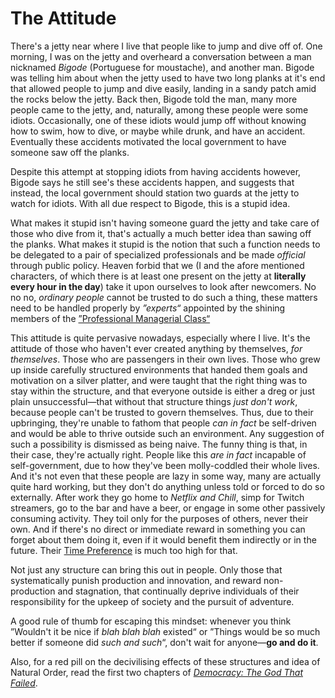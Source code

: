 # The Attitude

There's a jetty near where I live that people like to jump and dive off of.
One morning, I  was on the jetty and overheard a conversation between a man
nicknamed _Bigode_ (Portuguese for moustache), and another man. Bigode was
telling him about when the jetty used to have two long planks at it's end that
allowed people to jump and dive easily, landing in a sandy patch amid the rocks
below the jetty. Back then, Bigode told the man, many more people came to the
jetty, and, naturally, among these people were some idiots. Occasionally, one
of these idiots would jump off without knowing how to swim, how to dive, or
maybe while drunk, and have an accident. Eventually these accidents motivated
the local government to have someone saw off the planks.

Despite this attempt at stopping idiots from having accidents however, Bigode
says he still see's these accidents happen, and suggests that instead, the
local government should station two guards at the jetty to watch for idiots.
With all due respect to Bigode, this is a stupid idea.

What makes it stupid isn't having someone guard the jetty and take care of
those who dive from it, that's actually a much better idea than sawing off the
planks. What makes it stupid is the notion that such a function needs to be
delegated to a pair of specialized professionals and be made _official_ through
public policy. Heaven forbid that we (I and the afore mentioned characters, of
which there is at least one present on the jetty at **literally every hour in
the day**) take it upon ourselves to look after newcomers. No no no, _ordinary
people_ cannot be trusted to do such a thing, these matters need to be handled
properly by _&rdquo;experts&ldquo;_ appointed by the shining members of the
[&rdquo;Professional Managerial Class&ldquo;](https://geohot.github.io/blog/jekyll/update/2021/09/28/class-warfare.html)

This attitude is quite pervasive nowadays, especially where I live. It's the
attitude of those who haven't ever created anything by themselves, _for
themselves_. Those who are passengers in their own lives. Those who grew up
inside carefully structured environments that handed them goals and motivation
on a silver platter, and were taught that the right thing was to stay within
the structure, and that everyone outside is either a dreg or just plain
unsuccessful&#8212;that without that structure things _just don't work_,
because people can't be trusted to govern themselves. Thus, due to their
upbringing, they're unable to fathom that people _can in fact_ be self-driven
and would be able to thrive outside such an environment. Any suggestion of such
a possibility is dismissed as being naive. The funny thing is that, in their
case, they're actually right. People like this _are in fact_ incapable of
self-government, due to how they've been molly-coddled their whole lives. And
it's not even that these people are lazy in some way, many are actually quite
hard working, but they don't do anything unless told or forced to do so
externally. After work they go home to _Netflix and Chill_, simp for Twitch
streamers, go to the bar and have a beer, or engage in some other passively
consuming activity. They toil only for the purposes of others, never their own.
And if there's no direct or immediate reward in something you can forget about
them doing it, even if it would benefit them indirectly or in the future.
Their [Time Preference](https://en.wikipedia.org/wiki/Time_preference) is much
too high for that.

Not just any structure can bring this out in people. Only those that
systematically punish production and innovation, and reward non-production and
stagnation, that continually deprive individuals of their responsibility for
the upkeep of society and the pursuit of adventure.

A good rule of thumb for escaping this mindset: whenever you think
&rdquo;Wouldn't it be nice if _blah blah blah_ existed&ldquo; or &rdquo;Things
would be so much better if someone did _such and such_&ldquo;, don't wait for
anyone&#8212;**go and do it**.

Also, for a red pill on the decivilising effects of these structures and idea
of Natural Order, read the first two chapters of
[_Democracy: The God That Failed_](https://archive.org/details/HoppeDemocracyTheGodThatFailed).
